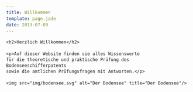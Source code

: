 ```yaml
---
title: Willkommen
template: page.jade
date: 2013-07-09
---
```


<div id="home">

	<h2>Herzlich Willkommen</h2>

	<p>Auf dieser Website finden sie alles Wissenswerte
	für die theoretische und praktische Prüfung des Bodenseeschifferpatents
	sowie die amtlichen Prüfungsfragen mit Antworten.</p>

	<img src="img/bodensee.svg" alt="Der Bodensee" title="Der Bodensee"/>

</div>